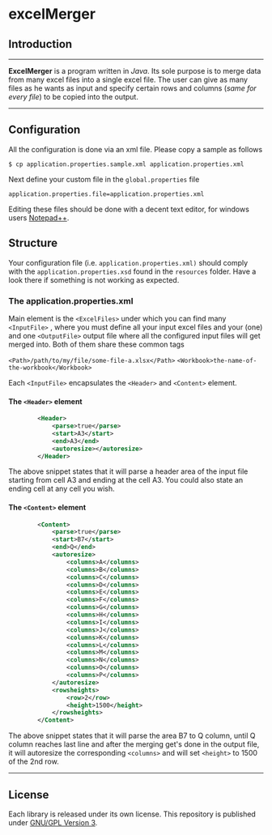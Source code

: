 # excelMerger

## Introduction 

------

**ExcelMerger** is a program written in *Java*. Its sole purpose is to merge data from many excel files into a single excel file. The user can give as many files as he wants as input and specify certain rows and columns (*same for every file*) to be copied into the output. 

------
## Configuration

All the configuration is done via an xml file. Please copy a sample as follows 

~~~~
$ cp application.properties.sample.xml application.properties.xml
~~~~

Next define your custom file in the `global.properties` file

~~~~
application.properties.file=application.properties.xml
~~~~

Editing these files should be done with a decent text editor, for windows users [Notepad++](https://notepad-plus-plus.org). 

## Structure

Your configuration file (i.e. `application.properties.xml)` should comply with the `application.properties.xsd` found in the `resources` folder. Have a look there if something is not working as expected. 

### The application.properties.xml

Main element is the `<ExcelFiles>` under which you can find many `<InputFile>` , where you must define all your input excel files and your (one) and one `<OutputFile>` output file where all the configured input files will get merged into. Both of them share these common tags

`<Path>/path/to/my/file/some-file-a.xlsx</Path>`
`<Workbook>the-name-of-the-workbook</Workbook>`

Each `<InputFile>` encapsulates the `<Header>` and `<Content>` element.

#### The `<Header>` element
```xml
        <Header>
            <parse>true</parse>
            <start>A3</start>
            <end>A3</end>
            <autoresize></autoresize>
        </Header>
```
The above snippet states that it will parse a header area of the input file starting from cell A3 and ending at the cell A3. You could also state an ending cell at any cell you wish.

#### The `<Content>` element
```xml
        <Content>
            <parse>true</parse>
            <start>B7</start>
            <end>Q</end>
            <autoresize>
                <columns>A</columns>
                <columns>B</columns>
                <columns>C</columns>
                <columns>D</columns>
                <columns>E</columns>
                <columns>F</columns>
                <columns>G</columns>
                <columns>H</columns>
                <columns>I</columns>
                <columns>J</columns>
                <columns>K</columns>
                <columns>L</columns>
                <columns>M</columns>
                <columns>N</columns>
                <columns>O</columns>
                <columns>P</columns>
            </autoresize>
            <rowsheights>
                <row>2</row>
                <height>1500</height>
            </rowsheights>
        </Content>
```
The above snippet states that it will parse the area B7 to Q column, until Q column reaches last line and after the merging get's done in the output file, it will autoresize the corresponding `<columns>` and will set `<height>` to 1500 of the 2nd row. 


------

 ## License

Each library is released under its own license. This repository is published under [GNU/GPL Version 3](LICENSE).


